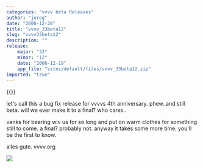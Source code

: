 ```yaml
---
categories: "vvvv beta Releases"
author: "joreg"
date: "2006-12-20"
title: "vvvv_33beta12"
slug: "vvvv33beta12"
description: ""
release: 
    major: "33"
    minor: "12"
    date: "2006-12-19"
    app_file: "sites/default/files/vvvv_33beta12.zip"
imported: "true"
---
```


{{<previousRelease>}}


<!--{SPLIT()}-->
let's call this a bug fix release for vvvvs 4th anniversary. phew..and still beta. will we ever make it to a final? who cares..

vanks for bearing wiv us for so long and put on warm clothes for something still to come. a final? probably not. anyway it takes some more time. you'll be the first to know. 

alles gute.
vvvv.org

<!--~~~-->

![](fluidynamicsphere.jpg)
<!--{SPLIT}-->